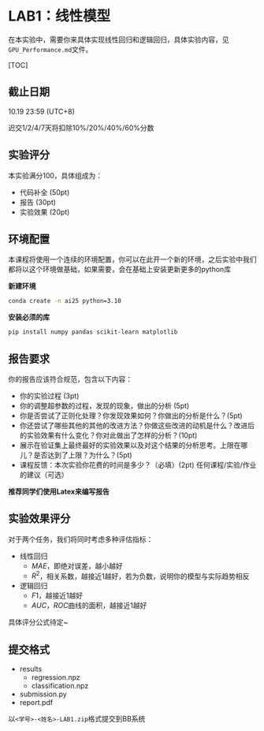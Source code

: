 # LAB1：线性模型

在本实验中，需要你来具体实现线性回归和逻辑回归，具体实验内容，见`GPU_Performance.md`文件。

[TOC]

## 截止日期

10.19 23:59 (UTC+8)

迟交1/2/4/7天将扣除10%/20%/40%/60%分数

## 实验评分

本实验满分100，具体组成为：

+ 代码补全 (50pt)
+ 报告 (30pt)
+ 实验效果 (20pt)

## 环境配置

本课程将使用一个连续的环境配置，你可以在此开一个新的环境，之后实验中我们都将以这个环境做基础，如果需要，会在基础上安装更新更多的python库

**新建环境**

```bash
conda create -n ai25 python=3.10
```

**安装必须的库**

```bash
pip install numpy pandas scikit-learn matplotlib
```

## 报告要求

你的报告应该符合规范，包含以下内容：

+ 你的实验过程 (3pt)
+ 你的调整超参数的过程，发现的现象，做出的分析 (5pt)
+ 你是否尝试了正则化处理？你发现效果如何？你做出的分析是什么？(5pt)
+ 你还尝试了哪些其他的其他的改进方法？你做这些改进的动机是什么？改进后的实验效果有什么变化？你对此做出了怎样的分析？(10pt)
+ 展示在验证集上最终最好的实验效果以及对这个结果的分析思考。上限在哪儿？是否达到了上限？为什么？(5pt)
+ 课程反馈：本次实验你花费的时间是多少？（必填）(2pt) 任何课程/实验/作业的建议（可选）

**推荐同学们使用Latex来编写报告**

## 实验效果评分

对于两个任务，我们将同时考虑多种评估指标：

+ 线性回归
  + $MAE$，即绝对误差，越小越好
  + $R^2$，相关系数，越接近1越好，若为负数，说明你的模型与实际趋势相反
+ 逻辑回归
  + $F1$，越接近1越好
  + $AUC$，$ROC$曲线的面积，越接近1越好

具体评分公式待定~

## 提交格式

+ results
  + regression.npz
  + classification.npz
+ submission.py
+ report.pdf

以`<学号>-<姓名>-LAB1.zip`格式提交到BB系统

